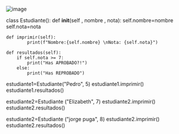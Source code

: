 ![image](https://github.com/user-attachments/assets/69add51f-9984-4aaf-8b28-26c62b3c0390)

class Estudiante():
    def __init__(self , nombre , nota):
        self.nombre=nombre
        self.nota=nota

    def imprimir(self):
            print(f"Nombre:{self.nombre} \nNota: {self.nota}")

    def resultados(self):
        if self.nota >= 7:
            print("Has APROBADO?!")
        else:
            print("Has REPROBADO")

estudiante1=Estudiante("Pedro", 5)
estudiante1.imprimir()
estudiante1.resultados()

estudiante2=Estudiante ("Elizabeth", 7)
estudiante2.imprimir()
estudiante2.resultados()

estudiante2=Estudiante ("jorge puga", 8)
estudiante2.imprimir()
estudiante2.resultados()
